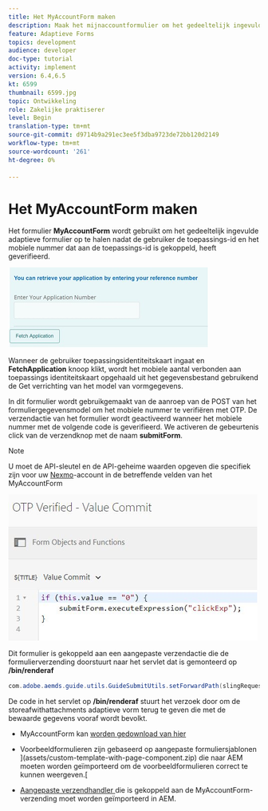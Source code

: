 ```yaml
---
title: Het MyAccountForm maken
description: Maak het mijnaccountformulier om het gedeeltelijk ingevulde formulier op te halen na geslaagde verificatie van de toepassings-id en het telefoonnummer.
feature: Adaptieve Forms
topics: development
audience: developer
doc-type: tutorial
activity: implement
version: 6.4,6.5
kt: 6599
thumbnail: 6599.jpg
topic: Ontwikkeling
role: Zakelijke praktiserer
level: Begin
translation-type: tm+mt
source-git-commit: d9714b9a291ec3ee5f3dba9723de72bb120d2149
workflow-type: tm+mt
source-wordcount: '261'
ht-degree: 0%

---
```




# Het MyAccountForm maken

Het formulier **MyAccountForm** wordt gebruikt om het gedeeltelijk ingevulde adaptieve formulier op te halen nadat de gebruiker de toepassings-id en het mobiele nummer dat aan de toepassings-id is gekoppeld, heeft geverifieerd.

![Mijn rekeningformulier](assets/6599.JPG)

Wanneer de gebruiker toepassingsidentiteitskaart ingaat en **FetchApplication** knoop klikt, wordt het mobiele aantal verbonden aan toepassings identiteitskaart opgehaald uit het gegevensbestand gebruikend de Get verrichting van het model van vormgegevens.

In dit formulier wordt gebruikgemaakt van de aanroep van de POST van het formuliergegevensmodel om het mobiele nummer te verifiëren met OTP. De verzendactie van het formulier wordt geactiveerd wanneer het mobiele nummer met de volgende code is geverifieerd. We activeren de gebeurtenis click van de verzendknop met de naam **submitForm**.

>[!NOTE]
> U moet de API-sleutel en de API-geheime waarden opgeven die specifiek zijn voor uw [Nexmo](https://dashboard.nexmo.com/)-account in de betreffende velden van het MyAccountForm

![trigger-submit](assets/trigger-submit.JPG)



Dit formulier is gekoppeld aan een aangepaste verzendactie die de formulierverzending doorstuurt naar het servlet dat is gemonteerd op **/bin/renderaf**

```java
com.adobe.aemds.guide.utils.GuideSubmitUtils.setForwardPath(slingRequest,"/bin/renderaf",null,null);
```

De code in het servlet op **/bin/renderaf** stuurt het verzoek door om de storeafwithattachments adaptieve vorm terug te geven die met de bewaarde gegevens vooraf wordt bevolkt.


* MyAccountForm kan [worden gedownload van hier](assets/my-account-form.zip)

* Voorbeeldformulieren zijn gebaseerd op aangepaste formuliersjablonen ](assets/custom-template-with-page-component.zip) die naar AEM moeten worden geïmporteerd om de voorbeeldformulieren correct te kunnen weergeven.[

* [Aangepaste verzendhandler ](assets/custom-submit-my-account-form.zip) die is gekoppeld aan de MyAccountForm-verzending moet worden geïmporteerd in AEM.
